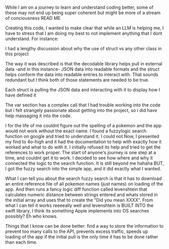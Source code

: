 While I am on a journey to learn and understand coding better, some of these may not end up being super coherent but might be more of a stream of conciousness READ ME

Creating this code, I wanted to make clear that while an LLM is helping me, I have to stress that I am doing my best to not implement anything that I dont understand. For instance:

I had a lengthy discussion about why the use of struct vs any other class in this project

The way it was described is that the decodable library helps pull in external data -and in this instance- JSON data into readable formats and the struct helps conform the data into readable 
entries to interact with. That sounds redundant but I think both of those statements are needed to be true. 

Each struct is pulling the JSON data and interacting with it to display how I have defined it

The var section has a complex call that I had trouble working into the code but i felt strangely passionate about getting into the project, so i did have help massaging it into the code.

  I for the life of me couldnt figure out the spelling of a pokemon and the app would not work without the exact name. 
    I found a fuzzylogic search function on google and tried to understand it. 
        I could not
    Now, I presented my find to 4o-high and it had the documentation to help with exactly how it worked and what to do with it. I initially refused its help and tried to get the references to work proper. 
      The start of anyone's journey is one step at a time, and couldnt get it to work. I decided to see how where and why it connected the logic to the search function. It is still beyond me hahaha
      BUT, I got the fuzzy search into the simple app, and it did exactly what I wanted. 

  What I can tell you about the search fuzzy search is that it has to download an entire reference file of all pokemon names (just names) on loading of the app. 
  And then runs a fancy logic diff function called levenshtein that calculates numeric distance between strings entered and whats stored in the initial array and uses that to create the "Did you mean XXXX". 
  From what I can tell it works reeeeally well and levenshtein is BUILT INTO the swift library, I think its something Apple implements into OS searches possibly? Eh who knows. 
      
      
  Things that I know can be done better: find a way to store the information to prevent too many calls to the API, prevents excess traffic, speeds up loading of the app if the initial pull is the only time it has to be done rather than each time. 
      
